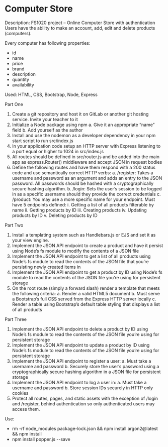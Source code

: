 # Computer Store

Description: FS1020 project – 
Online Computer Store with authentication Users have the ability to make 
an account, add, edit and delete products (computers).

Every computer has following properties:
- id
- name
- price
- brand
- description
- quantity
- availability

Used: HTML, CSS, Bootstrap, Node, Express

Part One

1.	Create a git repository and host it on GitLab or another git hosting service. Invite your teacher to it
2.	Initialize a Node package using npm a. Give it an appropriate “name” field b. Add yourself as the author
3.	Install and use the nodemon as a developer dependency in your npm start script to run src/index.js
4.	In your application code setup an HTTP server with Express listening to a port equal or higher to 1024 in src/index.js
5.	All routes should be defined in src/router.js and be added into the main app as express.Router() middleware and accept JSON in request bodies
6.	Define the following routes and have them respond with a 200 status code and use semantically correct HTTP verbs: a. /register: Takes a username and password as an argument and adds an entry to the JSON password. All passwords should be hashed with a cryptographically secure hashing algorithm. b. /login: Sets the user’s session to be logged in as a specific username should they provide the correct credentials c. /product: You may use a more specific name for your endpoint. Must have 5 endpoints defined: i. Getting a list of all products filterable by name ii. Getting products by ID iii. Creating products iv. Updating products by ID v. Deleting products by ID

Part Two

1.	Install a templating system such as Handlebars.js or EJS and set it as your view engine.
2.	Implement the JSON API endpoint to create a product and have it persist using Node’s fs module to modify the contents of a JSON file
3.	Implement the JSON API endpoint to get a list of all products using Node’s fs module to read the contents of the JSON file that you’re persisting newly created items in
4.	Implement the JSON API endpoint to get a product by ID using Node’s fs module to read the contents of the JSON file you’re using for persistent storage
5.	On the root route (simply a forward slash) render a template that meets the following criteria: a. Render a valid HTML5 document b. Must serve a Bootstrap’s full CSS served from the Express HTTP server locally c. Render a table using Bootstrap’s default table styling that displays a list of all products

Part Three

1.	Implement the JSON API endpoint to delete a product by ID using Node’s fs module to read the contents of the JSON file you’re using for persistent storage
2.	Implement the JSON API endpoint to update a product by ID using Node’s fs module to read the contents of the JSON file you’re using for persistent storage
3.	Implement the JSON API endpoint to register a user: a. Must take a username and password b. Securely store the user’s password using a cryptographically secure hashing algorithm in a JSON file for persistent storage
4.	Implement the JSON API endpoint to log a user in: a. Must take a username and password b. Store session IDs securely in HTTP only cookies
5.	Protect all routes, pages, and static assets with the exception of /login and /register, behind authentication so only authenticated users may access them.


Use: 

*  rm -rf node_modules package-lock.json && npm install argon2@latest && npm install
*  npm install popper.js --save
